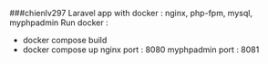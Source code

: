 ###chienlv297
Laravel app with docker : nginx, php-fpm, mysql, myphpadmin
Run docker :
- docker compose build
- docker compose up
nginx port : 8080
myphpadmin port : 8081
